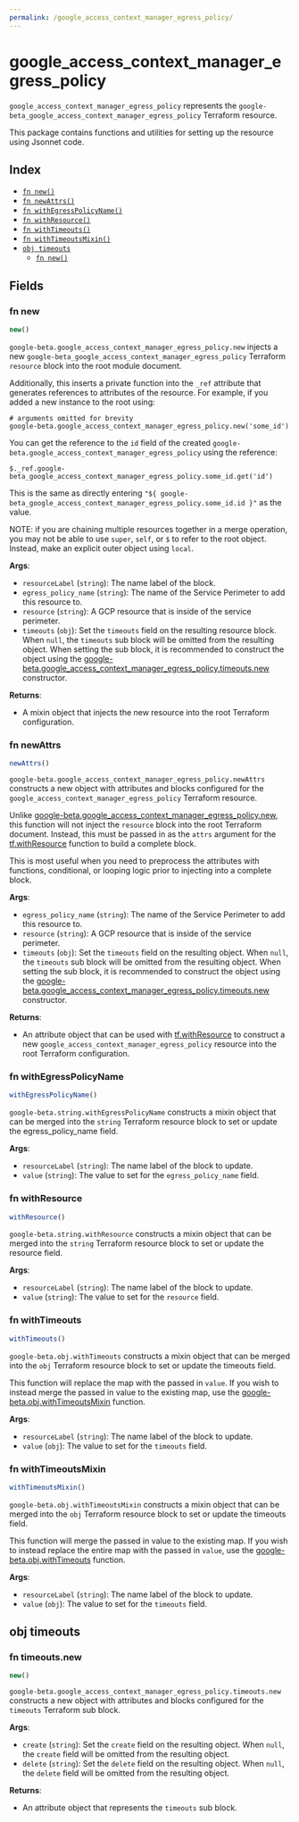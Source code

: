 ```yaml
---
permalink: /google_access_context_manager_egress_policy/
---
```


# google_access_context_manager_egress_policy

`google_access_context_manager_egress_policy` represents the `google-beta_google_access_context_manager_egress_policy` Terraform resource.



This package contains functions and utilities for setting up the resource using Jsonnet code.


## Index

* [`fn new()`](#fn-new)
* [`fn newAttrs()`](#fn-newattrs)
* [`fn withEgressPolicyName()`](#fn-withegresspolicyname)
* [`fn withResource()`](#fn-withresource)
* [`fn withTimeouts()`](#fn-withtimeouts)
* [`fn withTimeoutsMixin()`](#fn-withtimeoutsmixin)
* [`obj timeouts`](#obj-timeouts)
  * [`fn new()`](#fn-timeoutsnew)

## Fields

### fn new

```ts
new()
```


`google-beta.google_access_context_manager_egress_policy.new` injects a new `google-beta_google_access_context_manager_egress_policy` Terraform `resource`
block into the root module document.

Additionally, this inserts a private function into the `_ref` attribute that generates references to attributes of the
resource. For example, if you added a new instance to the root using:

    # arguments omitted for brevity
    google-beta.google_access_context_manager_egress_policy.new('some_id')

You can get the reference to the `id` field of the created `google-beta.google_access_context_manager_egress_policy` using the reference:

    $._ref.google-beta_google_access_context_manager_egress_policy.some_id.get('id')

This is the same as directly entering `"${ google-beta_google_access_context_manager_egress_policy.some_id.id }"` as the value.

NOTE: if you are chaining multiple resources together in a merge operation, you may not be able to use `super`, `self`,
or `$` to refer to the root object. Instead, make an explicit outer object using `local`.

**Args**:
  - `resourceLabel` (`string`): The name label of the block.
  - `egress_policy_name` (`string`): The name of the Service Perimeter to add this resource to.
  - `resource` (`string`): A GCP resource that is inside of the service perimeter.
  - `timeouts` (`obj`): Set the `timeouts` field on the resulting resource block. When `null`, the `timeouts` sub block will be omitted from the resulting object. When setting the sub block, it is recommended to construct the object using the [google-beta.google_access_context_manager_egress_policy.timeouts.new](#fn-timeoutsnew) constructor.

**Returns**:
- A mixin object that injects the new resource into the root Terraform configuration.


### fn newAttrs

```ts
newAttrs()
```


`google-beta.google_access_context_manager_egress_policy.newAttrs` constructs a new object with attributes and blocks configured for the `google_access_context_manager_egress_policy`
Terraform resource.

Unlike [google-beta.google_access_context_manager_egress_policy.new](#fn-new), this function will not inject the `resource`
block into the root Terraform document. Instead, this must be passed in as the `attrs` argument for the
[tf.withResource](https://github.com/tf-libsonnet/core/tree/main/docs#fn-withresource) function to build a complete block.

This is most useful when you need to preprocess the attributes with functions, conditional, or looping logic prior to
injecting into a complete block.

**Args**:
  - `egress_policy_name` (`string`): The name of the Service Perimeter to add this resource to.
  - `resource` (`string`): A GCP resource that is inside of the service perimeter.
  - `timeouts` (`obj`): Set the `timeouts` field on the resulting object. When `null`, the `timeouts` sub block will be omitted from the resulting object. When setting the sub block, it is recommended to construct the object using the [google-beta.google_access_context_manager_egress_policy.timeouts.new](#fn-timeoutsnew) constructor.

**Returns**:
  - An attribute object that can be used with [tf.withResource](https://github.com/tf-libsonnet/core/tree/main/docs#fn-withresource) to construct a new `google_access_context_manager_egress_policy` resource into the root Terraform configuration.


### fn withEgressPolicyName

```ts
withEgressPolicyName()
```

`google-beta.string.withEgressPolicyName` constructs a mixin object that can be merged into the `string`
Terraform resource block to set or update the egress_policy_name field.



**Args**:
  - `resourceLabel` (`string`): The name label of the block to update.
  - `value` (`string`): The value to set for the `egress_policy_name` field.


### fn withResource

```ts
withResource()
```

`google-beta.string.withResource` constructs a mixin object that can be merged into the `string`
Terraform resource block to set or update the resource field.



**Args**:
  - `resourceLabel` (`string`): The name label of the block to update.
  - `value` (`string`): The value to set for the `resource` field.


### fn withTimeouts

```ts
withTimeouts()
```

`google-beta.obj.withTimeouts` constructs a mixin object that can be merged into the `obj`
Terraform resource block to set or update the timeouts field.

This function will replace the map with the passed in `value`. If you wish to instead merge the
passed in value to the existing map, use the [google-beta.obj.withTimeoutsMixin](TODO) function.

**Args**:
  - `resourceLabel` (`string`): The name label of the block to update.
  - `value` (`obj`): The value to set for the `timeouts` field.


### fn withTimeoutsMixin

```ts
withTimeoutsMixin()
```

`google-beta.obj.withTimeoutsMixin` constructs a mixin object that can be merged into the `obj`
Terraform resource block to set or update the timeouts field.

This function will merge the passed in value to the existing map. If you wish
to instead replace the entire map with the passed in `value`, use the [google-beta.obj.withTimeouts](TODO)
function.


**Args**:
  - `resourceLabel` (`string`): The name label of the block to update.
  - `value` (`obj`): The value to set for the `timeouts` field.


## obj timeouts



### fn timeouts.new

```ts
new()
```


`google-beta.google_access_context_manager_egress_policy.timeouts.new` constructs a new object with attributes and blocks configured for the `timeouts`
Terraform sub block.



**Args**:
  - `create` (`string`): Set the `create` field on the resulting object. When `null`, the `create` field will be omitted from the resulting object.
  - `delete` (`string`): Set the `delete` field on the resulting object. When `null`, the `delete` field will be omitted from the resulting object.

**Returns**:
  - An attribute object that represents the `timeouts` sub block.

